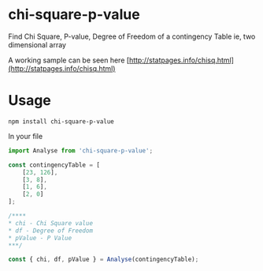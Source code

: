 # chi-square-p-value

Find Chi Square, P-value, Degree of Freedom of a contingency Table ie, two dimensional array

A working sample can be seen here [http://statpages.info/chisq.html](http://statpages.info/chisq.html)

# Usage

`npm install chi-square-p-value`

In your file

```javascript
import Analyse from 'chi-square-p-value';

const contingencyTable = [
	[23, 126],
	[3, 8],
	[1, 6],
	[2, 0]
];

/****
* chi - Chi Square value
* df - Degree of Freedom
* pValue - P Value
***/

const { chi, df, pValue } = Analyse(contingencyTable);

```